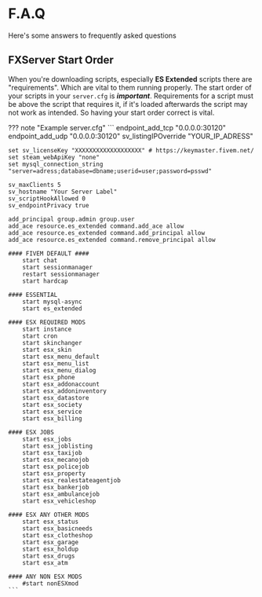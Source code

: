 # F.A.Q

Here's some answers to frequently asked questions

## FXServer Start Order

When you're downloading scripts, especially **ES Extended** scripts there are "requirements". Which are vital to them running properly. The start order of your scripts in your `server.cfg` is _**important**_. Requirements for a script must be above the script that requires it, if it's loaded afterwards the script may not work as intended. So having your start order correct is vital.

??? note "Example server.cfg"
    ```
    endpoint_add_tcp "0.0.0.0:30120"
    endpoint_add_udp "0.0.0.0:30120"
    sv_listingIPOverride "YOUR_IP_ADRESS"

    set sv_licenseKey "XXXXXXXXXXXXXXXXXXX" # https://keymaster.fivem.net/
    set steam_webApiKey "none"
    set mysql_connection_string "server=adress;database=dbname;userid=user;password=psswd"

    sv_maxClients 5
    sv_hostname "Your Server Label"
    sv_scriptHookAllowed 0
    sv_endpointPrivacy true

    add_principal group.admin group.user
    add_ace resource.es_extended command.add_ace allow
    add_ace resource.es_extended command.add_principal allow
    add_ace resource.es_extended command.remove_principal allow

    #### FIVEM DEFAULT ####
        start chat
        start sessionmanager
        restart sessionmanager
        start hardcap

    #### ESSENTIAL
        start mysql-async
        start es_extended

    #### ESX REQUIRED MODS
        start instance
        start cron
        start skinchanger
        start esx_skin
        start esx_menu_default
        start esx_menu_list
        start esx_menu_dialog
        start esx_phone
        start esx_addonaccount
        start esx_addoninventory
        start esx_datastore
        start esx_society
        start esx_service
        start esx_billing

    #### ESX JOBS
        start esx_jobs
        start esx_joblisting
        start esx_taxijob
        start esx_mecanojob
        start esx_policejob
        start esx_property
        start esx_realestateagentjob
        start esx_bankerjob
        start esx_ambulancejob
        start esx_vehicleshop

    #### ESX ANY OTHER MODS
        start esx_status
        start esx_basicneeds
        start esx_clotheshop
        start esx_garage
        start esx_holdup
        start esx_drugs
        start esx_atm

    #### ANY NON ESX MODS
        #start nonESXmod
    ```
